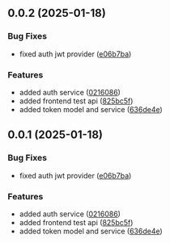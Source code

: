 ## 0.0.2 (2025-01-18)


### Bug Fixes

* fixed auth jwt provider ([e06b7ba](https://github.com/svyatoslavw/docswriter.app/commit/e06b7baebfc1c89af60bb527791c1c04e0b66c9d))


### Features

* added auth service ([0216086](https://github.com/svyatoslavw/docswriter.app/commit/0216086516df5e13e8256cc77ac442cd8775e13e))
* added frontend test api ([825bc5f](https://github.com/svyatoslavw/docswriter.app/commit/825bc5faa1186321ddbacd74faccc77478d81b29))
* added token model and service ([636de4e](https://github.com/svyatoslavw/docswriter.app/commit/636de4eef2f7ea1a75ace71972823b8a9d2aa41a))



## 0.0.1 (2025-01-18)


### Bug Fixes

* fixed auth jwt provider ([e06b7ba](https://github.com/svyatoslavw/docswriter.app/commit/e06b7baebfc1c89af60bb527791c1c04e0b66c9d))


### Features

* added auth service ([0216086](https://github.com/svyatoslavw/docswriter.app/commit/0216086516df5e13e8256cc77ac442cd8775e13e))
* added frontend test api ([825bc5f](https://github.com/svyatoslavw/docswriter.app/commit/825bc5faa1186321ddbacd74faccc77478d81b29))
* added token model and service ([636de4e](https://github.com/svyatoslavw/docswriter.app/commit/636de4eef2f7ea1a75ace71972823b8a9d2aa41a))



